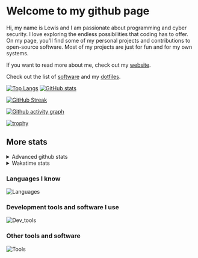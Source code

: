 # Welcome to my github page
Hi, my name is Lewis and I am passionate about programming and cyber security. I love exploring the endless possibilities that coding has to offer. On my page, you'll find some of my personal projects and contributions to open-source software. Most of my projects are just for fun and for my own systems.

If you want to read more about me, check out my [website](https://awesomelewis2007.github.io/).

Check out the list of [software](https://github.com/awesomelewis2007/awesomelewis2007/blob/master/software.md) and my [dotfiles](https://github.com/awesomelewis2007/dotfiles).



[![Top Langs](https://github-readme-stats.vercel.app/api/top-langs/?username=awesomelewis2007&hide=html,css,jupyter%20notebook&langs_count=10&layout=compact&theme=transparent&exclude_repo=GPT-code-repository)](https://github.com/anuraghazra/github-readme-stats) [![GitHub stats](https://github-readme-stats.vercel.app/api?username=awesomelewis2007&show_icons=true&theme=transparent)](https://github.com/anuraghazra/github-readme-stats)

[![GitHub Streak](https://streak-stats.demolab.com?user=Awesomelewis2007&theme=transparent)](https://git.io/streak-stats)

[![Github activity graph](https://github-readme-activity-graph.vercel.app/graph?username=awesomelewis2007&theme=github-compact&area=true)](https://github.com/ashutosh00710/github-readme-activity-graph)

[![trophy](https://github-profile-trophy.vercel.app/?username=awesomelewis2007&theme=darkhub)](https://github.com/ryo-ma/github-profile-trophy)

## More stats
<details close>
<summary>Advanced github stats</summary>
<br>
  
![Metrics](https://raw.githubusercontent.com/awesomelewis2007/awesomelewis2007/master/github-metrics.svg)
  
</details>

<details close>
<summary>Wakatime stats</summary>
<br>

<!--START_SECTION:waka-->

```txt
JavaScript    1 hr 20 mins    █████▒░░░░░░░░░░░░░░░░░░░   21.40 %
HTML          1 hr 19 mins    █████▒░░░░░░░░░░░░░░░░░░░   20.96 %
Markdown      58 mins         ████░░░░░░░░░░░░░░░░░░░░░   15.59 %
C++           40 mins         ██▓░░░░░░░░░░░░░░░░░░░░░░   10.82 %
CSS           24 mins         █▓░░░░░░░░░░░░░░░░░░░░░░░   06.61 %
Python        22 mins         █▒░░░░░░░░░░░░░░░░░░░░░░░   05.97 %
JSON          16 mins         █░░░░░░░░░░░░░░░░░░░░░░░░   04.29 %
C             13 mins         █░░░░░░░░░░░░░░░░░░░░░░░░   03.62 %
Other         7 mins          ▒░░░░░░░░░░░░░░░░░░░░░░░░   01.89 %
CSV           5 mins          ▒░░░░░░░░░░░░░░░░░░░░░░░░   01.50 %
Text          4 mins          ▒░░░░░░░░░░░░░░░░░░░░░░░░   01.22 %
Bash          4 mins          ▒░░░░░░░░░░░░░░░░░░░░░░░░   01.18 %
Rust          3 mins          ▒░░░░░░░░░░░░░░░░░░░░░░░░   00.93 %
TypeScript    2 mins          ▒░░░░░░░░░░░░░░░░░░░░░░░░   00.69 %
Git Config    2 mins          ▒░░░░░░░░░░░░░░░░░░░░░░░░   00.68 %
```

<!--END_SECTION:waka-->
</details>

### Languages I know
![Languages](https://skillicons.dev/icons?i=python,cpp,cs,c,javascript,nodejs,dotnet,bash,css,html,rust)
### Development tools and software I use
![Dev_tools](https://skillicons.dev/icons?i=git,docker,github,googlecloud,vscode,visualstudio,raspberrypi,linux,powershell,replit)
### Other tools and software
![Tools](https://skillicons.dev/icons?i=blender,ps,pr,ai,xd,figma)
